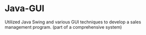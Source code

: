 # Java-GUI
Utilized Java Swing and various GUI techniques to develop a sales management program. (part of a comprehensive system)

